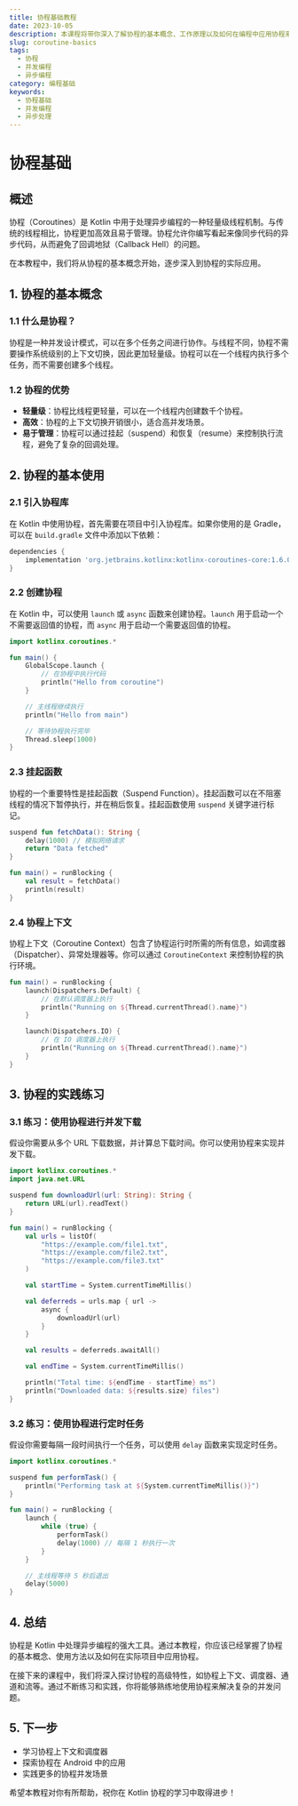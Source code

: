 ```yaml
---
title: 协程基础教程
date: 2023-10-05
description: 本课程将带你深入了解协程的基本概念、工作原理以及如何在编程中应用协程来提高并发性能。
slug: coroutine-basics
tags:
  - 协程
  - 并发编程
  - 异步编程
category: 编程基础
keywords:
  - 协程基础
  - 并发编程
  - 异步处理
---
```


# 协程基础

## 概述

协程（Coroutines）是 Kotlin 中用于处理异步编程的一种轻量级线程机制。与传统的线程相比，协程更加高效且易于管理。协程允许你编写看起来像同步代码的异步代码，从而避免了回调地狱（Callback Hell）的问题。

在本教程中，我们将从协程的基本概念开始，逐步深入到协程的实际应用。

## 1. 协程的基本概念

### 1.1 什么是协程？

协程是一种并发设计模式，可以在多个任务之间进行协作。与线程不同，协程不需要操作系统级别的上下文切换，因此更加轻量级。协程可以在一个线程内执行多个任务，而不需要创建多个线程。

### 1.2 协程的优势

- **轻量级**：协程比线程更轻量，可以在一个线程内创建数千个协程。
- **高效**：协程的上下文切换开销很小，适合高并发场景。
- **易于管理**：协程可以通过挂起（suspend）和恢复（resume）来控制执行流程，避免了复杂的回调处理。

## 2. 协程的基本使用

### 2.1 引入协程库

在 Kotlin 中使用协程，首先需要在项目中引入协程库。如果你使用的是 Gradle，可以在 `build.gradle` 文件中添加以下依赖：

```groovy
dependencies {
    implementation 'org.jetbrains.kotlinx:kotlinx-coroutines-core:1.6.0'
}
```

### 2.2 创建协程

在 Kotlin 中，可以使用 `launch` 或 `async` 函数来创建协程。`launch` 用于启动一个不需要返回值的协程，而 `async` 用于启动一个需要返回值的协程。

```kotlin
import kotlinx.coroutines.*

fun main() {
    GlobalScope.launch {
        // 在协程中执行代码
        println("Hello from coroutine")
    }

    // 主线程继续执行
    println("Hello from main")

    // 等待协程执行完毕
    Thread.sleep(1000)
}
```

### 2.3 挂起函数

协程的一个重要特性是挂起函数（Suspend Function）。挂起函数可以在不阻塞线程的情况下暂停执行，并在稍后恢复。挂起函数使用 `suspend` 关键字进行标记。

```kotlin
suspend fun fetchData(): String {
    delay(1000) // 模拟网络请求
    return "Data fetched"
}

fun main() = runBlocking {
    val result = fetchData()
    println(result)
}
```

### 2.4 协程上下文

协程上下文（Coroutine Context）包含了协程运行时所需的所有信息，如调度器（Dispatcher）、异常处理器等。你可以通过 `CoroutineContext` 来控制协程的执行环境。

```kotlin
fun main() = runBlocking {
    launch(Dispatchers.Default) {
        // 在默认调度器上执行
        println("Running on ${Thread.currentThread().name}")
    }

    launch(Dispatchers.IO) {
        // 在 IO 调度器上执行
        println("Running on ${Thread.currentThread().name}")
    }
}
```

## 3. 协程的实践练习

### 3.1 练习：使用协程进行并发下载

假设你需要从多个 URL 下载数据，并计算总下载时间。你可以使用协程来实现并发下载。

```kotlin
import kotlinx.coroutines.*
import java.net.URL

suspend fun downloadUrl(url: String): String {
    return URL(url).readText()
}

fun main() = runBlocking {
    val urls = listOf(
        "https://example.com/file1.txt",
        "https://example.com/file2.txt",
        "https://example.com/file3.txt"
    )

    val startTime = System.currentTimeMillis()

    val deferreds = urls.map { url ->
        async {
            downloadUrl(url)
        }
    }

    val results = deferreds.awaitAll()

    val endTime = System.currentTimeMillis()

    println("Total time: ${endTime - startTime} ms")
    println("Downloaded data: ${results.size} files")
}
```

### 3.2 练习：使用协程进行定时任务

假设你需要每隔一段时间执行一个任务，可以使用 `delay` 函数来实现定时任务。

```kotlin
import kotlinx.coroutines.*

suspend fun performTask() {
    println("Performing task at ${System.currentTimeMillis()}")
}

fun main() = runBlocking {
    launch {
        while (true) {
            performTask()
            delay(1000) // 每隔 1 秒执行一次
        }
    }

    // 主线程等待 5 秒后退出
    delay(5000)
}
```

## 4. 总结

协程是 Kotlin 中处理异步编程的强大工具。通过本教程，你应该已经掌握了协程的基本概念、使用方法以及如何在实际项目中应用协程。

在接下来的课程中，我们将深入探讨协程的高级特性，如协程上下文、调度器、通道和流等。通过不断练习和实践，你将能够熟练地使用协程来解决复杂的并发问题。

## 5. 下一步

- 学习协程上下文和调度器
- 探索协程在 Android 中的应用
- 实践更多的协程并发场景

希望本教程对你有所帮助，祝你在 Kotlin 协程的学习中取得进步！